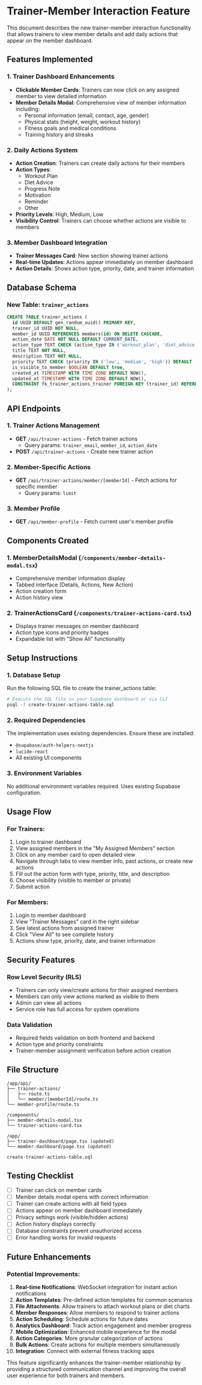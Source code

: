 # Trainer-Member Interaction Feature

This document describes the new trainer-member interaction functionality that allows trainers to view member details and add daily actions that appear on the member dashboard.

## Features Implemented

### 1. Trainer Dashboard Enhancements
- **Clickable Member Cards**: Trainers can now click on any assigned member to view detailed information
- **Member Details Modal**: Comprehensive view of member information including:
  - Personal information (email, contact, age, gender)
  - Physical stats (height, weight, workout history)
  - Fitness goals and medical conditions
  - Training history and streaks

### 2. Daily Actions System
- **Action Creation**: Trainers can create daily actions for their members
- **Action Types**: 
  - Workout Plan
  - Diet Advice
  - Progress Note
  - Motivation
  - Reminder
  - Other
- **Priority Levels**: High, Medium, Low
- **Visibility Control**: Trainers can choose whether actions are visible to members

### 3. Member Dashboard Integration
- **Trainer Messages Card**: New section showing trainer actions
- **Real-time Updates**: Actions appear immediately on member dashboard
- **Action Details**: Shows action type, priority, date, and trainer information

## Database Schema

### New Table: `trainer_actions`
```sql
CREATE TABLE trainer_actions (
  id UUID DEFAULT gen_random_uuid() PRIMARY KEY,
  trainer_id UUID NOT NULL,
  member_id UUID REFERENCES members(id) ON DELETE CASCADE,
  action_date DATE NOT NULL DEFAULT CURRENT_DATE,
  action_type TEXT CHECK (action_type IN ('workout_plan', 'diet_advice', 'progress_note', 'motivation', 'reminder', 'other')) DEFAULT 'other',
  title TEXT NOT NULL,
  description TEXT NOT NULL,
  priority TEXT CHECK (priority IN ('low', 'medium', 'high')) DEFAULT 'medium',
  is_visible_to_member BOOLEAN DEFAULT true,
  created_at TIMESTAMP WITH TIME ZONE DEFAULT NOW(),
  updated_at TIMESTAMP WITH TIME ZONE DEFAULT NOW(),
  CONSTRAINT fk_trainer_actions_trainer FOREIGN KEY (trainer_id) REFERENCES trainer_accounts(id) ON DELETE CASCADE
);
```

## API Endpoints

### 1. Trainer Actions Management
- **GET** `/api/trainer-actions` - Fetch trainer actions
  - Query params: `trainer_email`, `member_id`, `action_date`
- **POST** `/api/trainer-actions` - Create new trainer action

### 2. Member-Specific Actions
- **GET** `/api/trainer-actions/member/[memberId]` - Fetch actions for specific member
  - Query params: `limit`

### 3. Member Profile
- **GET** `/api/member-profile` - Fetch current user's member profile

## Components Created

### 1. MemberDetailsModal (`/components/member-details-modal.tsx`)
- Comprehensive member information display
- Tabbed interface (Details, Actions, New Action)
- Action creation form
- Action history view

### 2. TrainerActionsCard (`/components/trainer-actions-card.tsx`)
- Displays trainer messages on member dashboard
- Action type icons and priority badges
- Expandable list with "Show All" functionality

## Setup Instructions

### 1. Database Setup
Run the following SQL file to create the trainer_actions table:
```bash
# Execute the SQL file in your Supabase dashboard or via CLI
psql -f create-trainer-actions-table.sql
```

### 2. Required Dependencies
The implementation uses existing dependencies. Ensure these are installed:
- `@supabase/auth-helpers-nextjs`
- `lucide-react`
- All existing UI components

### 3. Environment Variables
No additional environment variables required. Uses existing Supabase configuration.

## Usage Flow

### For Trainers:
1. Login to trainer dashboard
2. View assigned members in the "My Assigned Members" section
3. Click on any member card to open detailed view
4. Navigate through tabs to view member info, past actions, or create new actions
5. Fill out the action form with type, priority, title, and description
6. Choose visibility (visible to member or private)
7. Submit action

### For Members:
1. Login to member dashboard
2. View "Trainer Messages" card in the right sidebar
3. See latest actions from assigned trainer
4. Click "View All" to see complete history
5. Actions show type, priority, date, and trainer information

## Security Features

### Row Level Security (RLS)
- Trainers can only view/create actions for their assigned members
- Members can only view actions marked as visible to them
- Admin can view all actions
- Service role has full access for system operations

### Data Validation
- Required fields validation on both frontend and backend
- Action type and priority constraints
- Trainer-member assignment verification before action creation

## File Structure
```
/app/api/
├── trainer-actions/
│   ├── route.ts
│   └── member/[memberId]/route.ts
└── member-profile/route.ts

/components/
├── member-details-modal.tsx
└── trainer-actions-card.tsx

/app/
├── trainer-dashboard/page.tsx (updated)
└── member-dashboard/page.tsx (updated)

create-trainer-actions-table.sql
```

## Testing Checklist

- [ ] Trainer can click on member cards
- [ ] Member details modal opens with correct information
- [ ] Trainer can create actions with all field types
- [ ] Actions appear on member dashboard immediately
- [ ] Privacy settings work (visible/hidden actions)
- [ ] Action history displays correctly
- [ ] Database constraints prevent unauthorized access
- [ ] Error handling works for invalid requests

## Future Enhancements

### Potential Improvements:
1. **Real-time Notifications**: WebSocket integration for instant action notifications
2. **Action Templates**: Pre-defined action templates for common scenarios
3. **File Attachments**: Allow trainers to attach workout plans or diet charts
4. **Member Responses**: Allow members to respond to trainer actions
5. **Action Scheduling**: Schedule actions for future dates
6. **Analytics Dashboard**: Track action engagement and member progress
7. **Mobile Optimization**: Enhanced mobile experience for the modal
8. **Action Categories**: More granular categorization of actions
9. **Bulk Actions**: Create actions for multiple members simultaneously
10. **Integration**: Connect with external fitness tracking apps

This feature significantly enhances the trainer-member relationship by providing a structured communication channel and improving the overall user experience for both trainers and members.
